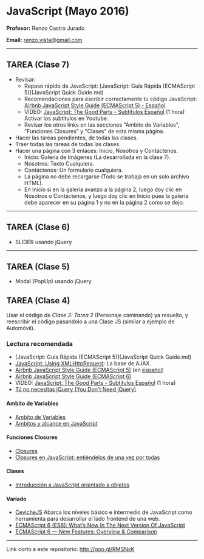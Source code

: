 # JavaScript (Mayo 2016)

**Profesor:** Renzo Castro Jurado

**Email:** renzo.vista@gmail.com

---

## TAREA (Clase 7)
* Revisar:
  * Repaso rápido de JavaScript: [JavaScript: Guía Rápida (ECMAScript 5)](JavaScript Quick Guide.md)
  * Recomendaciones para escribir correctamente tu código JavaScript: [Airbnb JavaScript Style Guide (ECMAScript 5) - Español](http://snowdream.github.io/javascript-style-guide/javascript-style-guide/es/types.html).
  * VIDEO: [JavaScript: The Good Parts - Subtítulos Español](https://www.youtube.com/watch?v=lP9-Zx_cCUg) (1 hora) Activar los subtitulos en Youtube.
  * Revisar los otros links en las secciones "Ambito de Variables", "Funciones Closures" y "Clases" de esta misma página.
* Hacer las tareas pendientes, de todas las clases.
* Traer todas las tareas de todas las clases.
* Hacer una página con 3 enlaces: Inicio, Nosotros y Contáctenos.
  * Inicio: Galería de Imágenes (La desarrollada en la clase 7).
  * Nosotros: Texto Cualquiera.
  * Contáctenos: Un formulario cualquiera.
  * La página no debe recargarse (Todo se trabaja en un solo archivo HTML).
  * En Inicio si en la galería avanzo a la página 2, luego doy clic en Nosotros o Contáctenos, y luego doy clic en Inicio pues la galería debe aparecer en su página 1 y no en la página 2 como se dejo.

---

## TAREA (Clase 6)
* SLIDER usando jQuery

---

## TAREA (Clase 5)
* Modal (PopUp) usando jQuery


## TAREA (Clase 4)
Usar el código de *Clase 2: Tarea 2* (Personaje caminando) ya resuelto, y reescribir el código pasandolo a una Clase JS (similar a ejemplo de Automóvil).

### Lectura recomendada

* [JavaScript: Guía Rápida (ECMAScript 5)](JavaScript Quick Guide.md)
* [JavaScript: Using XMLHttpRequest](https://developer.mozilla.org/es/docs/XMLHttpRequest/Using_XMLHttpRequest): La base de AJAX.
* [Airbnb JavaScript Style Guide (ECMAScript 5)](https://github.com/airbnb/javascript/tree/master/es5) (en [español](http://snowdream.github.io/javascript-style-guide/javascript-style-guide/es/types.html))
* [Airbnb JavaScript Style Guide (ECMAScript 6)](https://github.com/airbnb/javascript)
* VIDEO: [JavaScript: The Good Parts - Subtítulos Español](https://www.youtube.com/watch?v=lP9-Zx_cCUg) (1 hora)
* [Tú no necesitas jQuery (You Don't Need jQuery)](https://github.com/oneuijs/You-Dont-Need-jQuery/blob/master/README-es.md)

#### Ambito de Variables
* [Ambito de Variables](http://librosweb.es/libro/javascript/capitulo_4/ambito_de_las_variables.html)
* [Ambitos y alcance en JavaScript](http://pensamientoobjetivo.blogspot.pe/2009/09/ambitos-y-alcance-en-javascript.html)

#### Funciones Closures

* [Closures](https://developer.mozilla.org/es/docs/Web/JavaScript/Closures)
* [Closures en JavaScript: entiéndelos de una vez por todas](http://www.variablenotfound.com/2012/10/closures-en-javascript-entiendelos-de.html)

#### Clases
* [Introducción a JavaScript orientado a objetos](https://developer.mozilla.org/es/docs/Web/JavaScript/Introducci%C3%B3n_a_JavaScript_orientado_a_objetos)

#### Variado
* [CevicheJS](http://cevichejs.com) Abarca los niveles básico e intermedio de JavaScript como herramienta para desarrollar el lado frontend de una web.
* [ECMAScript 6 (ES6): What’s New In The Next Version Of JavaScript](https://www.smashingmagazine.com/2015/10/es6-whats-new-next-version-javascript/)
* [ECMAScript 6 — New Features: Overview & Comparison](http://es6-features.org/)


---
Link corto a este repositorio: http://goo.gl/RMSNxK



